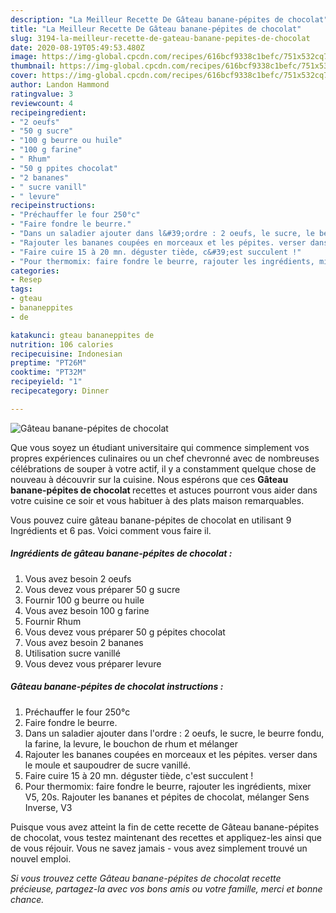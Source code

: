```yaml
---
description: "La Meilleur Recette De Gâteau banane-pépites de chocolat"
title: "La Meilleur Recette De Gâteau banane-pépites de chocolat"
slug: 3194-la-meilleur-recette-de-gateau-banane-pepites-de-chocolat
date: 2020-08-19T05:49:53.480Z
image: https://img-global.cpcdn.com/recipes/616bcf9338c1befc/751x532cq70/gateau-banane-pepites-de-chocolat-photo-principale-de-la-recette.jpg
thumbnail: https://img-global.cpcdn.com/recipes/616bcf9338c1befc/751x532cq70/gateau-banane-pepites-de-chocolat-photo-principale-de-la-recette.jpg
cover: https://img-global.cpcdn.com/recipes/616bcf9338c1befc/751x532cq70/gateau-banane-pepites-de-chocolat-photo-principale-de-la-recette.jpg
author: Landon Hammond
ratingvalue: 3
reviewcount: 4
recipeingredient:
- "2 oeufs"
- "50 g sucre"
- "100 g beurre ou huile"
- "100 g farine"
- " Rhum"
- "50 g ppites chocolat"
- "2 bananes"
- " sucre vanill"
- " levure"
recipeinstructions:
- "Préchauffer le four 250°c"
- "Faire fondre le beurre."
- "Dans un saladier ajouter dans l&#39;ordre : 2 oeufs, le sucre, le beurre fondu, la farine, la levure, le bouchon de rhum et mélanger"
- "Rajouter les bananes coupées en morceaux et les pépites. verser dans le moule et saupoudrer de sucre vanillé."
- "Faire cuire 15 à 20 mn. déguster tiède, c&#39;est succulent !"
- "Pour thermomix: faire fondre le beurre, rajouter les ingrédients, mixer V5, 20s. Rajouter les bananes et pépites de chocolat, mélanger Sens Inverse, V3"
categories:
- Resep
tags:
- gteau
- bananeppites
- de

katakunci: gteau bananeppites de 
nutrition: 106 calories
recipecuisine: Indonesian
preptime: "PT26M"
cooktime: "PT32M"
recipeyield: "1"
recipecategory: Dinner

---
```



![Gâteau banane-pépites de chocolat](https://img-global.cpcdn.com/recipes/616bcf9338c1befc/751x532cq70/gateau-banane-pepites-de-chocolat-photo-principale-de-la-recette.jpg)

Que vous soyez un étudiant universitaire qui commence simplement vos propres expériences culinaires ou un chef chevronné avec de nombreuses célébrations de souper à votre actif, il y a constamment quelque chose de nouveau à découvrir sur la cuisine. Nous espérons que ces <strong> Gâteau banane-pépites de chocolat </strong> recettes et astuces pourront vous aider dans votre cuisine ce soir et vous habituer à des plats maison remarquables.

<!--inarticleads1-->

Vous pouvez cuire gâteau banane-pépites de chocolat en utilisant 9 Ingrédients et 6 pas. Voici comment vous faire il.

##### Ingrédients de gâteau banane-pépites de chocolat :

1. Vous avez besoin 2 oeufs
1. Vous devez vous préparer 50 g sucre
1. Fournir 100 g beurre ou huile
1. Vous avez besoin 100 g farine
1. Fournir  Rhum
1. Vous devez vous préparer 50 g pépites chocolat
1. Vous avez besoin 2 bananes
1. Utilisation  sucre vanillé
1. Vous devez vous préparer  levure




<!--inarticleads2-->

##### Gâteau banane-pépites de chocolat instructions :

1. Préchauffer le four 250°c
1. Faire fondre le beurre.
1. Dans un saladier ajouter dans l&#39;ordre : 2 oeufs, le sucre, le beurre fondu, la farine, la levure, le bouchon de rhum et mélanger
1. Rajouter les bananes coupées en morceaux et les pépites. verser dans le moule et saupoudrer de sucre vanillé.
1. Faire cuire 15 à 20 mn. déguster tiède, c&#39;est succulent !
1. Pour thermomix: faire fondre le beurre, rajouter les ingrédients, mixer V5, 20s. Rajouter les bananes et pépites de chocolat, mélanger Sens Inverse, V3




<!--inarticleads1-->

<p>
Puisque vous avez atteint la fin de cette recette de Gâteau banane-pépites de chocolat, vous testez maintenant des recettes et appliquez-les ainsi que de vous réjouir. Vous ne savez jamais - vous avez simplement trouvé un nouvel emploi.
</p>

<p>
<i>Si vous trouvez cette Gâteau banane-pépites de chocolat recette précieuse, partagez-la avec vos bons amis ou votre famille, merci et bonne chance.</i>
</p>
